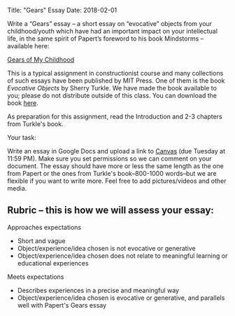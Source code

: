 ﻿Title: "Gears" Essay
Date: 2018-02-01

Write a “Gears” essay – a short essay on “evocative” objects from your childhood/youth which have had an important impact on your intellectual life, in the same spirit of Papert’s foreword to his book Mindstorms – available here:

[Gears of My Childhood](http://www.papert.org/articles/GearsOfMyChildhood.html "Link to Gears of My Childhood")

This is a typical assignment in constructionist course and many collections of such essays have been published by MIT Press. One of them is the book *Evocative Objects* by Sherry Turkle. We have made the book available to you; please do not distribute outside of this class. You can download the book [here](https://www.dropbox.com/s/i0rfyzhm0r9q33y/Evocative%20Objects.pdf?dl=0 "Download link for Evocative Objects").

As preparation for this assignment, read the Introduction and 2-3 chapters from Turkle's book.

Your task:

Write an essay in Google Docs and upload a link to [Canvas](https://canvas.stanford.edu/courses/75497/assignments/114296) (due Tuesday at 11:59 PM). Make sure you set permissions so we can comment on your document. The essay should have more or less the same length as the one from Papert or the ones from Turkle's book–800-1000 words–but we are flexible if you want to write more. Feel free to add pictures/videos and other media.

## Rubric – this is how we will assess your essay:

Approaches expectations

* Short and vague
* Object/experience/idea chosen is not evocative or generative
* Object/experience/idea chosen does not relate to meaningful learning or educational experiences

Meets expectations

* Describes experiences in a precise and meaningful way
* Object/experience/idea chosen is evocative or generative, and parallels well with Papert's Gears essay
